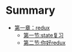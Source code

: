 # Summary


- [第一章：redux](./redux/index.md)
  - [第一节:state复习](./redux/state.md)
  - [第二节:你好redux](./redux/hello.md)

